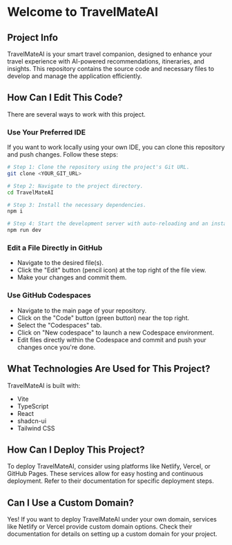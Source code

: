 # Welcome to TravelMateAI

## Project Info

TravelMateAI is your smart travel companion, designed to enhance your travel experience with AI-powered recommendations, itineraries, and insights. This repository contains the source code and necessary files to develop and manage the application efficiently.

## How Can I Edit This Code?

There are several ways to work with this project.

### **Use Your Preferred IDE**

If you want to work locally using your own IDE, you can clone this repository and push changes. Follow these steps:

```sh
# Step 1: Clone the repository using the project's Git URL.
git clone <YOUR_GIT_URL>

# Step 2: Navigate to the project directory.
cd TravelMateAI

# Step 3: Install the necessary dependencies.
npm i

# Step 4: Start the development server with auto-reloading and an instant preview.
npm run dev
```

### **Edit a File Directly in GitHub**

- Navigate to the desired file(s).
- Click the "Edit" button (pencil icon) at the top right of the file view.
- Make your changes and commit them.

### **Use GitHub Codespaces**

- Navigate to the main page of your repository.
- Click on the "Code" button (green button) near the top right.
- Select the "Codespaces" tab.
- Click on "New codespace" to launch a new Codespace environment.
- Edit files directly within the Codespace and commit and push your changes once you're done.

## What Technologies Are Used for This Project?

TravelMateAI is built with:

- Vite
- TypeScript
- React
- shadcn-ui
- Tailwind CSS

## How Can I Deploy This Project?

To deploy TravelMateAI, consider using platforms like Netlify, Vercel, or GitHub Pages. These services allow for easy hosting and continuous deployment. Refer to their documentation for specific deployment steps.

## Can I Use a Custom Domain?

Yes! If you want to deploy TravelMateAI under your own domain, services like Netlify or Vercel provide custom domain options. Check their documentation for details on setting up a custom domain for your project.

